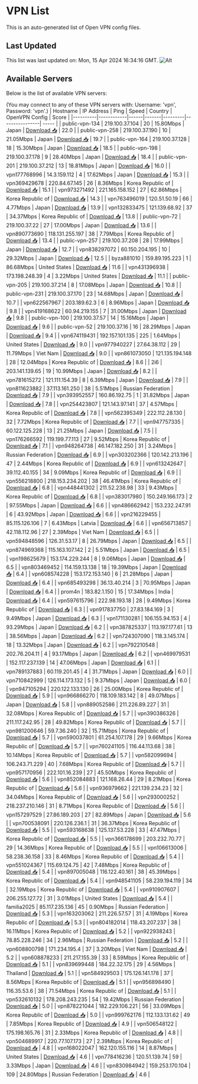 # VPN List

This is an auto-generated list of Open VPN config files.

## Last Updated

This list was last updated on: Mon, 15 Apr 2024 16:34:16 GMT.
![Alt](https://repobeats.axiom.co/api/embed/186b98318ef1479477931607c1ad7d823f12451f.svg "Repobeats analytics image")

## Available Servers

Below is the list of available VPN servers:

(You may connect to any of these VPN servers with: Username: 'vpn', Password: 'vpn'.)
| Hostname | IP Address | Ping | Speed | Country | OpenVPN Config | Score |
|----------|------------|------|-------|---------|----------------| ----- |
| public-vpn-134 | 219.100.37.104 | 20 | 15.80Mbps | Japan | [Download 📥](./configs/server_0_JP.ovpn) | 22.0 |
| public-vpn-258 | 219.100.37.190 | 10 | 21.05Mbps | Japan | [Download 📥](./configs/server_1_JP.ovpn) | 19.7 |
| public-vpn-164 | 219.100.37.128 | 18 | 15.30Mbps | Japan | [Download 📥](./configs/server_2_JP.ovpn) | 18.5 |
| public-vpn-198 | 219.100.37.178 | 9 | 28.40Mbps | Japan | [Download 📥](./configs/server_3_JP.ovpn) | 18.4 |
| public-vpn-201 | 219.100.37.212 | 13 | 18.81Mbps | Japan | [Download 📥](./configs/server_4_JP.ovpn) | 16.0 |
| vpn177768996 | 14.3.159.112 | 4 | 17.62Mbps | Japan | [Download 📥](./configs/server_5_JP.ovpn) | 15.3 |
| vpn369429678 | 220.84.67.145 | 26 | 8.36Mbps | Korea Republic of | [Download 📥](./configs/server_6_KR.ovpn) | 15.1 |
| vpn973271492 | 221.165.158.152 | 27 | 62.86Mbps | Korea Republic of | [Download 📥](./configs/server_7_KR.ovpn) | 14.3 |
| vpn763496019 | 120.51.50.19 | 66 | 4.77Mbps | Japan | [Download 📥](./configs/server_8_JP.ovpn) | 13.9 |
| vpn132833475 | 121.139.68.92 | 37 | 34.37Mbps | Korea Republic of | [Download 📥](./configs/server_9_KR.ovpn) | 13.8 |
| public-vpn-72 | 219.100.37.22 | 27 | 17.00Mbps | Japan | [Download 📥](./configs/server_10_JP.ovpn) | 13.6 |
| vpn890773690 | 118.131.255.197 | 38 | 7.79Mbps | Korea Republic of | [Download 📥](./configs/server_11_KR.ovpn) | 13.4 |
| public-vpn-257 | 219.100.37.208 | 28 | 17.99Mbps | Japan | [Download 📥](./configs/server_12_JP.ovpn) | 12.7 |
| vpn838297072 | 60.150.204.195 | 10 | 29.32Mbps | Japan | [Download 📥](./configs/server_13_JP.ovpn) | 12.5 |
| byza881010 | 159.89.195.223 | 1 | 86.68Mbps | United States | [Download 📥](./configs/server_14_US.ovpn) | 11.6 |
| vpn431396938 | 173.198.248.39 | 4 | 3.22Mbps | United States | [Download 📥](./configs/server_15_US.ovpn) | 11.1 |
| public-vpn-205 | 219.100.37.214 | 8 | 17.08Mbps | Japan | [Download 📥](./configs/server_16_JP.ovpn) | 10.8 |
| public-vpn-231 | 219.100.37.170 | 23 | 14.68Mbps | Japan | [Download 📥](./configs/server_17_JP.ovpn) | 10.7 |
| vpn622567967 | 203.189.62.3 | 6 | 8.96Mbps | Japan | [Download 📥](./configs/server_18_JP.ovpn) | 9.8 |
| vpn419168622 | 60.94.219.155 | 7 | 31.00Mbps | Japan | [Download 📥](./configs/server_19_JP.ovpn) | 9.8 |
| public-vpn-100 | 219.100.37.57 | 14 | 15.16Mbps | Japan | [Download 📥](./configs/server_20_JP.ovpn) | 9.6 |
| public-vpn-52 | 219.100.37.16 | 16 | 28.29Mbps | Japan | [Download 📥](./configs/server_21_JP.ovpn) | 9.4 |
| vpn674119431 | 192.157.101.135 | 225 | 1.64Mbps | United States | [Download 📥](./configs/server_22_US.ovpn) | 9.0 |
| vpn977940227 | 27.64.38.112 | 29 | 11.79Mbps | Viet Nam | [Download 📥](./configs/server_23_VN.ovpn) | 9.0 |
| vpn861073050 | 121.135.194.148 | 28 | 12.04Mbps | Korea Republic of | [Download 📥](./configs/server_24_KR.ovpn) | 8.6 |
| 2i6 | 203.141.139.65 | 19 | 10.99Mbps | Japan | [Download 📥](./configs/server_25_JP.ovpn) | 8.2 |
| vpn781615272 | 121.111.154.39 | 8 | 6.39Mbps | Japan | [Download 📥](./configs/server_26_JP.ovpn) | 7.9 |
| vpn811623882 | 37.113.161.250 | 38 | 5.51Mbps | Russian Federation | [Download 📥](./configs/server_27_RU.ovpn) | 7.9 |
| vpn393952557 | 160.86.192.75 | 1 | 31.82Mbps | Japan | [Download 📥](./configs/server_28_JP.ovpn) | 7.8 |
| vpn254423807 | 121.143.97.141 | 37 | 4.57Mbps | Korea Republic of | [Download 📥](./configs/server_29_KR.ovpn) | 7.8 |
| vpn562395349 | 222.112.28.130 | 32 | 7.72Mbps | Korea Republic of | [Download 📥](./configs/server_30_KR.ovpn) | 7.7 |
| vpn947757335 | 60.122.125.228 | 13 | 21.25Mbps | Japan | [Download 📥](./configs/server_31_JP.ovpn) | 7.5 |
| vpn176266592 | 119.199.77.113 | 27 | 9.52Mbps | Korea Republic of | [Download 📥](./configs/server_32_KR.ovpn) | 7.1 |
| vpn948264738 | 46.147.182.250 | 31 | 3.24Mbps | Russian Federation | [Download 📥](./configs/server_33_RU.ovpn) | 6.9 |
| vpn303202366 | 120.142.213.196 | 47 | 2.44Mbps | Korea Republic of | [Download 📥](./configs/server_34_KR.ovpn) | 6.9 |
| vpn613242647 | 39.112.40.155 | 34 | 9.09Mbps | Korea Republic of | [Download 📥](./configs/server_35_KR.ovpn) | 6.9 |
| vpn556218800 | 218.153.234.202 | 38 | 46.41Mbps | Korea Republic of | [Download 📥](./configs/server_36_KR.ovpn) | 6.8 |
| vpn448441302 | 211.52.238.98 | 33 | 9.43Mbps | Korea Republic of | [Download 📥](./configs/server_37_KR.ovpn) | 6.8 |
| vpn383017980 | 150.249.166.173 | 2 | 97.55Mbps | Japan | [Download 📥](./configs/server_38_JP.ovpn) | 6.6 |
| vpn486662942 | 153.232.247.91 | 6 | 43.92Mbps | Japan | [Download 📥](./configs/server_39_JP.ovpn) | 6.6 |
| vpn216229455 | 85.115.126.106 | 7 | 6.43Mbps | Latvia | [Download 📥](./configs/server_40_LV.ovpn) | 6.6 |
| vpn656713857 | 42.118.112.96 | 27 | 2.39Mbps | Viet Nam | [Download 📥](./configs/server_41_VN.ovpn) | 6.5 |
| vpn594848596 | 126.31.53.17 | 8 | 26.79Mbps | Japan | [Download 📥](./configs/server_42_JP.ovpn) | 6.5 |
| vpn874969368 | 115.163.107.142 | 2 | 5.51Mbps | Japan | [Download 📥](./configs/server_43_JP.ovpn) | 6.5 |
| vpn198625679 | 153.174.229.244 | 8 | 9.06Mbps | Japan | [Download 📥](./configs/server_44_JP.ovpn) | 6.5 |
| vpn803469452 | 114.159.13.138 | 18 | 19.39Mbps | Japan | [Download 📥](./configs/server_45_JP.ovpn) | 6.4 |
| vpn608574228 | 153.172.153.140 | 6 | 21.28Mbps | Japan | [Download 📥](./configs/server_46_JP.ovpn) | 6.4 |
| vpn685493298 | 36.13.40.214 | 3 | 70.95Mbps | Japan | [Download 📥](./configs/server_47_JP.ovpn) | 6.4 |
| prom4n | 183.82.1.150 | 15 | 17.34Mbps | India | [Download 📥](./configs/server_48_IN.ovpn) | 6.4 |
| vpn597615796 | 222.98.193.18 | 28 | 9.49Mbps | Korea Republic of | [Download 📥](./configs/server_49_KR.ovpn) | 6.3 |
| vpn917837750 | 27.83.184.169 | 3 | 9.49Mbps | Japan | [Download 📥](./configs/server_50_JP.ovpn) | 6.3 |
| vpn171130281 | 106.155.94.153 | 4 | 93.29Mbps | Japan | [Download 📥](./configs/server_51_JP.ovpn) | 6.2 |
| vpn387825337 | 113.197.177.61 | 13 | 38.56Mbps | Japan | [Download 📥](./configs/server_52_JP.ovpn) | 6.2 |
| vpn724307090 | 118.3.145.174 | 18 | 13.32Mbps | Japan | [Download 📥](./configs/server_53_JP.ovpn) | 6.2 |
| vpn792210548 | 202.76.204.11 | 4 | 93.17Mbps | Japan | [Download 📥](./configs/server_54_JP.ovpn) | 6.2 |
| vpn469979531 | 152.117.237.139 | 14 | 47.06Mbps | Japan | [Download 📥](./configs/server_55_JP.ovpn) | 6.1 |
| vpn789137883 | 60.119.201.45 | 4 | 31.71Mbps | Japan | [Download 📥](./configs/server_56_JP.ovpn) | 6.0 |
| vpn710842999 | 126.114.173.132 | 5 | 9.37Mbps | Japan | [Download 📥](./configs/server_57_JP.ovpn) | 6.0 |
| vpn947105294 | 220.122.133.130 | 26 | 25.00Mbps | Korea Republic of | [Download 📥](./configs/server_58_KR.ovpn) | 5.9 |
| vpn966866270 | 118.109.183.142 | 8 | 49.07Mbps | Japan | [Download 📥](./configs/server_59_JP.ovpn) | 5.8 |
| vpn889052586 | 211.226.89.227 | 31 | 32.08Mbps | Korea Republic of | [Download 📥](./configs/server_60_KR.ovpn) | 5.7 |
| vpn390386326 | 211.117.242.95 | 28 | 49.82Mbps | Korea Republic of | [Download 📥](./configs/server_61_KR.ovpn) | 5.7 |
| vpn981200646 | 59.7.36.240 | 32 | 15.71Mbps | Korea Republic of | [Download 📥](./configs/server_62_KR.ovpn) | 5.7 |
| vpn590037801 | 61.254.107.178 | 29 | 9.66Mbps | Korea Republic of | [Download 📥](./configs/server_63_KR.ovpn) | 5.7 |
| vpn760241105 | 116.44.113.68 | 38 | 10.14Mbps | Korea Republic of | [Download 📥](./configs/server_64_KR.ovpn) | 5.7 |
| vpn582099694 | 106.243.71.229 | 40 | 7.68Mbps | Korea Republic of | [Download 📥](./configs/server_65_KR.ovpn) | 5.7 |
| vpn957170956 | 222.101.16.239 | 27 | 45.50Mbps | Korea Republic of | [Download 📥](./configs/server_66_KR.ovpn) | 5.6 |
| vpn852084883 | 121.168.26.44 | 29 | 8.21Mbps | Korea Republic of | [Download 📥](./configs/server_67_KR.ovpn) | 5.6 |
| vpn936979662 | 221.139.234.23 | 32 | 34.04Mbps | Korea Republic of | [Download 📥](./configs/server_68_KR.ovpn) | 5.6 |
| vpn293000252 | 218.237.210.146 | 31 | 8.71Mbps | Korea Republic of | [Download 📥](./configs/server_69_KR.ovpn) | 5.6 |
| vpn157297529 | 27.86.189.203 | 27 | 82.89Mbps | Japan | [Download 📥](./configs/server_70_JP.ovpn) | 5.6 |
| vpn700538091 | 220.126.236.1 | 31 | 36.37Mbps | Korea Republic of | [Download 📥](./configs/server_71_KR.ovpn) | 5.5 |
| vpn593168638 | 125.137.53.228 | 33 | 47.47Mbps | Korea Republic of | [Download 📥](./configs/server_72_KR.ovpn) | 5.5 |
| vpn366178699 | 203.232.70.77 | 29 | 14.36Mbps | Korea Republic of | [Download 📥](./configs/server_73_KR.ovpn) | 5.5 |
| vpn106613006 | 58.238.36.158 | 33 | 8.46Mbps | Korea Republic of | [Download 📥](./configs/server_74_KR.ovpn) | 5.4 |
| vpn551024367 | 115.69.124.75 | 42 | 7.48Mbps | Korea Republic of | [Download 📥](./configs/server_75_KR.ovpn) | 5.4 |
| vpn897005048 | 116.122.40.161 | 38 | 45.39Mbps | Korea Republic of | [Download 📥](./configs/server_76_KR.ovpn) | 5.4 |
| vpn948541105 | 58.239.194.119 | 34 | 32.19Mbps | Korea Republic of | [Download 📥](./configs/server_77_KR.ovpn) | 5.4 |
| vpn910907607 | 206.255.127.72 | 31 | 3.01Mbps | United States | [Download 📥](./configs/server_78_US.ovpn) | 5.4 |
| familia2025 | 85.117.235.136 | 45 | 0.90Mbps | Russian Federation | [Download 📥](./configs/server_79_RU.ovpn) | 5.3 |
| vpn163203062 | 211.226.57.57 | 31 | 4.19Mbps | Korea Republic of | [Download 📥](./configs/server_80_KR.ovpn) | 5.3 |
| vpn804182014 | 118.43.207.237 | 38 | 16.11Mbps | Korea Republic of | [Download 📥](./configs/server_81_KR.ovpn) | 5.2 |
| vpn922938243 | 78.85.228.246 | 34 | 2.96Mbps | Russian Federation | [Download 📥](./configs/server_82_RU.ovpn) | 5.2 |
| vpn608800798 | 171.234.195.4 | 37 | 3.20Mbps | Viet Nam | [Download 📥](./configs/server_83_VN.ovpn) | 5.2 |
| vpn608878233 | 211.217.155.39 | 33 | 8.59Mbps | Korea Republic of | [Download 📥](./configs/server_84_KR.ovpn) | 5.1 |
| vpn839699448 | 184.22.32.175 | 29 | 4.56Mbps | Thailand | [Download 📥](./configs/server_85_TH.ovpn) | 5.1 |
| vpn584929503 | 175.126.141.178 | 37 | 8.56Mbps | Korea Republic of | [Download 📥](./configs/server_86_KR.ovpn) | 5.1 |
| vpn956898490 | 116.35.53.6 | 38 | 71.54Mbps | Korea Republic of | [Download 📥](./configs/server_87_KR.ovpn) | 5.1 |
| vpn532610132 | 178.208.243.235 | 54 | 19.42Mbps | Russian Federation | [Download 📥](./configs/server_88_RU.ovpn) | 5.0 |
| vpn878221044 | 182.229.106.221 | 56 | 33.09Mbps | Korea Republic of | [Download 📥](./configs/server_89_KR.ovpn) | 5.0 |
| vpn999762176 | 112.133.131.62 | 49 | 7.85Mbps | Korea Republic of | [Download 📥](./configs/server_90_KR.ovpn) | 4.9 |
| vpn506548122 | 175.198.165.76 | 31 | 2.33Mbps | Korea Republic of | [Download 📥](./configs/server_91_KR.ovpn) | 4.8 |
| vpn504689917 | 220.77.107.173 | 27 | 2.39Mbps | Korea Republic of | [Download 📥](./configs/server_92_KR.ovpn) | 4.8 |
| vpn168022047 | 162.120.155.116 | 14 | 8.87Mbps | United States | [Download 📥](./configs/server_93_US.ovpn) | 4.6 |
| vpn778416236 | 120.51.139.74 | 59 | 3.33Mbps | Japan | [Download 📥](./configs/server_94_JP.ovpn) | 4.6 |
| vpn830984942 | 159.253.170.104 | 109 | 24.80Mbps | Russian Federation | [Download 📥](./configs/server_95_RU.ovpn) | 4.6 |
